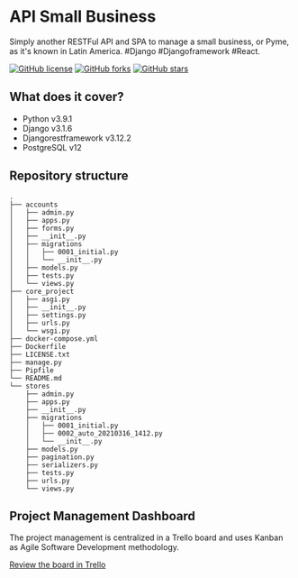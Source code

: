# API Small Business
Simply another RESTFul API and SPA to manage a small business, or Pyme, as it's known in Latin America. #Django #Djangoframework #React.

[![GitHub license](https://img.shields.io/github/license/marprezd/api-small-business)](https://github.com/marprezd/api-small-business/blob/master/LICENSE)
[![GitHub forks](https://img.shields.io/github/forks/marprezd/api-small-business)](https://github.com/marprezd/api-small-business/network)
[![GitHub stars](https://img.shields.io/github/stars/marprezd/api-small-business)](https://github.com/marprezd/api-small-business/stargazers)

## What does it cover?

- Python v3.9.1
- Django v3.1.6
- Djangorestframework v3.12.2
- PostgreSQL v12

## Repository structure

```
.
├── accounts
│   ├── admin.py
│   ├── apps.py
│   ├── forms.py
│   ├── __init__.py
│   ├── migrations
│   │   ├── 0001_initial.py
│   │   └── __init__.py
│   ├── models.py
│   ├── tests.py
│   └── views.py
├── core_project
│   ├── asgi.py
│   ├── __init__.py
│   ├── settings.py
│   ├── urls.py
│   └── wsgi.py
├── docker-compose.yml
├── Dockerfile
├── LICENSE.txt
├── manage.py
├── Pipfile
└── README.md
└── stores
    ├── admin.py
    ├── apps.py
    ├── __init__.py
    ├── migrations
    │   ├── 0001_initial.py
    │   ├── 0002_auto_20210316_1412.py
    │   └── __init__.py
    ├── models.py
    ├── pagination.py
    ├── serializers.py
    ├── tests.py
    ├── urls.py
    └── views.py

```

## Project Management Dashboard

The project management is centralized in a Trello board and uses Kanban as Agile Software Development methodology.

[Review the board in Trello](https://trello.com/b/qEcZeYpf)